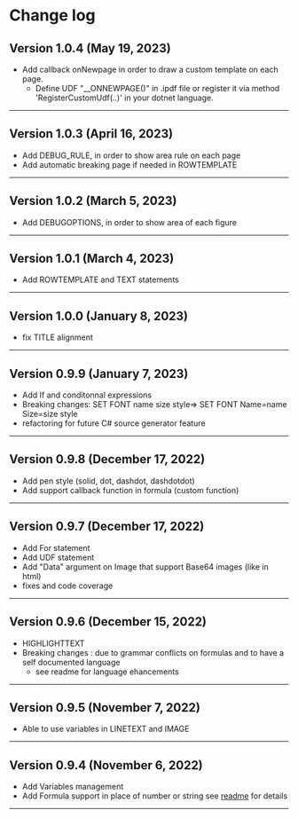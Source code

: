 
# Change log

## Version 1.0.4 (May 19, 2023)
* Add callback onNewpage in order to draw a custom template on each page.
  - Define UDF "__ONNEWPAGE()" in .ipdf file or register it via method 'RegisterCustomUdf(..)' in your dotnet language.

---

## Version 1.0.3 (April 16, 2023)
* Add DEBUG_RULE, in order to show area rule on each page
* Add automatic breaking page if needed in ROWTEMPLATE

---

## Version 1.0.2 (March 5, 2023)
* Add DEBUGOPTIONS, in order to show area of each figure

---

## Version 1.0.1 (March 4, 2023)
* Add ROWTEMPLATE and TEXT statements

---

## Version 1.0.0 (January 8, 2023)
* fix TITLE alignment

---

## Version 0.9.9 (January 7, 2023)
* Add If and conditonnal expressions
* Breaking changes: SET FONT name size style=> SET FONT Name=name Size=size style
* refactoring for future C# source generator feature

---

## Version 0.9.8 (December 17, 2022)
* Add pen style (solid, dot, dashdot, dashdotdot)
* Add support callback function in formula (custom function)

---

## Version 0.9.7 (December 17, 2022)
* Add For statement
* Add UDF statement
* Add "Data" argument on Image that support Base64 images (like in html)
* fixes and code coverage

---

## Version 0.9.6 (December 15, 2022)
* HIGHLIGHTTEXT
* Breaking changes : due to grammar conflicts on formulas and to have a self documented language
	- see readme for language ehancements

---

## Version 0.9.5 (November 7, 2022)
* Able to use variables in LINETEXT and IMAGE

---

## Version 0.9.4 (November 6, 2022)

* Add Variables management
* Add Formula support in place of number or string see [readme](./README.md) for details

---





